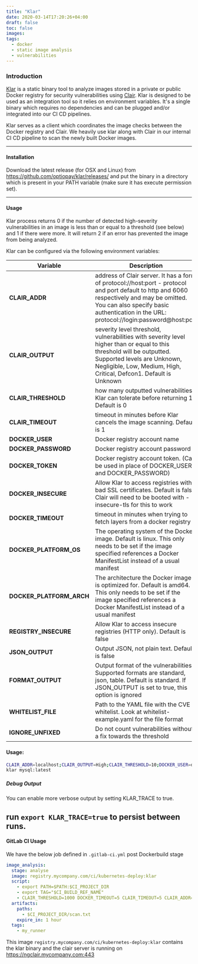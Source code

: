 ```yaml
---
title: "Klar"
date: 2020-03-14T17:20:26+04:00
draft: false
toc: false
images:
tags:
  - docker
  - static image analysis
  - vulnerabilities
---
```





### Introduction
[Klar](https://github.com/optiopay/klar) is a static binary tool to analyze images stored in a private or public Docker registry for security vulnerabilities using [Clair](https://github.com/coreos/clair). Klar is designed to be used as an integration tool so it relies on environment variables. It's a single binary which requires no dependencies and can be plugged and/or integrated into our CI CD pipelines.

Klar serves as a client which coordinates the image checks between the Docker registry and Clair. We heavily use klar along with Clair in our internal CI CD pipeline to scan the newly built Docker images.

---
#### Installation
Download the latest release (for OSX and Linux) from https://github.com/optiopay/klar/releases/ and put the binary in a directory which is present in your PATH variable (make sure it has execute permission set).

---
#### Usage
Klar process returns 0 if the number of detected high-severity vulnerabilities in an image is less than or equal to a threshold (see below) and 1 if there were more. It will return 2 if an error has prevented the image from being analyzed.

Klar can be configured via the following environment variables:


| Variable | Description |
|------|------|
|**CLAIR_ADDR** | address of Clair server. It has a form of protocol://host:port - protocol and port default to http and 6060 respectively and may be omitted. You can also specify basic authentication in the URL: protocol://login:password@host:port |
|**CLAIR_OUTPUT** | severity level threshold, vulnerabilities with severity level higher than or equal to this threshold will be outputted. Supported levels are Unknown, Negligible, Low, Medium, High, Critical, Defcon1. Default is Unknown |
|**CLAIR_THRESHOLD** | how many outputted vulnerabilities Klar can tolerate before returning 1. Default is 0 |
|**CLAIR_TIMEOUT** | timeout in minutes before Klar cancels the image scanning. Default is 1 |
|**DOCKER_USER** | Docker registry account name |
|**DOCKER_PASSWORD** | Docker registry account password |
|**DOCKER_TOKEN** | Docker registry account token. (Can be used in place of DOCKER_USER and DOCKER_PASSWORD) |
|**DOCKER_INSECURE** | Allow Klar to access registries with bad SSL certificates. Default is false. Clair will need to be booted with -insecure-tls for this to work |
|**DOCKER_TIMEOUT** | timeout in minutes when trying to fetch layers from a docker registry |
|**DOCKER_PLATFORM_OS** | The operating system of the Docker image. Default is linux. This only needs to be set if the image specified references a Docker ManifestList instead of a usual manifest |
|**DOCKER_PLATFORM_ARCH** | The architecture the Docker image is optimized for. Default is amd64. This only needs to be set if the image specified references a Docker ManifestList instead of a usual manifest |
|**REGISTRY_INSECURE** | Allow Klar to access insecure registries (HTTP only). Default is false |
|**JSON_OUTPUT** | Output JSON, not plain text. Default is false |
|**FORMAT_OUTPUT** | Output format of the vulnerabilities. Supported formats are standard, json, table. Default is standard. If JSON_OUTPUT is set to true, this option is ignored |
|**WHITELIST_FILE** | Path to the YAML file with the CVE whitelist. Look at whitelist-example.yaml for the file format|
|**IGNORE_UNFIXED** | Do not count vulnerabilities without a fix towards the threshold |

#### Usage:

```sh
CLAIR_ADDR=localhost;CLAIR_OUTPUT=High;CLAIR_THRESHOLD=10;DOCKER_USER=docker;DOCKER_PASSWORD=secret;
klar mysql:latest
```
##### Debug Output
You can enable more verbose output by setting KLAR_TRACE to true.

run `export KLAR_TRACE=true` to persist between runs.
---
#### GitLab CI Usage
We have the below job defined in `.gitlab-ci.yml` post Dockerbuild stage

```yml
image_analysis:
  stage: analyse
  image: registry.mycompany.com/ci/kubernetes-deploy:klar
  script:
    - export PATH=$PATH:$CI_PROJECT_DIR
    - export TAG="$CI_BUILD_REF_NAME"
    - CLAIR_THRESHOLD=1000 DOCKER_TIMEOUT=5 CLAIR_TIMEOUT=5 CLAIR_ADDR=https://ngclair.mycompany.com:443 DOCKER_USER=gitlab-ci-token DOCKER_PASSWORD=$CI_BUILD_TOKEN klar $CI_REGISTRY_IMAGE:$TAG | tee scan.txt
  artifacts:
    paths:
      - $CI_PROJECT_DIR/scan.txt
    expire_in: 1 hour
  tags:
    - my_runner

```

This image `registry.mycompany.com/ci/kubernetes-deploy:klar` contains the klar binary and the clair server is running on https://ngclair.mycompany.com:443
